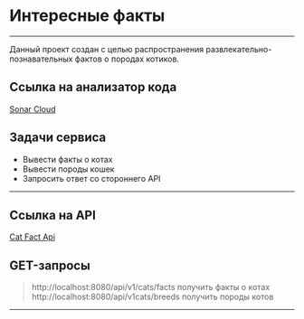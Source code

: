 # Интересные факты

____
Данный проект создан с целью распространения развлекательно-познавательных фактов о породах котиков.
## Ссылка на анализатор кода
[Sonar Cloud](https://sonarcloud.io/summary/new_code?id=egerin11_laba_Java)
## Задачи сервиса 
+ Вывести факты о котах
+ Вывести породы кошек
+ Запросить ответ со стороннего API
____
## Ссылка на API
[Cat Fact Api](https://catfact.ninja/)
## GET-запросы
> http://localhost:8080/api/v1/cats/facts получить факты о котах
> http://localhost:8080/api/v1cats/breeds получить породы котов 
____